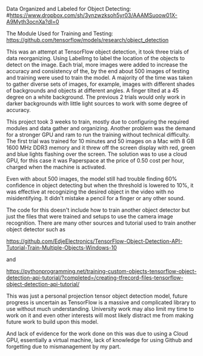 Data Organized and Labeled for Object Detecting: #https://www.dropbox.com/sh/3ynzwzksoh5yr03/AAAMSuoow01X-A9Myth3ocnXa?dl=0

The Module Used for Training and Testing: https://github.com/tensorflow/models/research/object_detection

This was an attempt at TensorFlow object detection, it took three trials of data reorganizing. Using LabelImg to label the location of the objects to detect on the image. Each trial, more images were added to increase the accuracy and consistency of the, by the end about 500 images of testing and training were used to train the model. A majority of the time was taken to gather diverse sets of images, for example, images with different shades of backgrounds and objects at different angles. A finger tilted at a 45 degree on a white background. The previous 2 trials would only work in darker backgrounds with little light sources to work with some degree of accuracy.

This project took 3 weeks to train, mostly due to configuring the required modules and data gather and organizing. Another problem was the demand for a stronger GPU and ram to run the training without technical difficulty. The first trial was trained for 10 minutes and 50 images on a Mac with 8 GB 1600 MHz DDR3 memory and it threw off the screen display with red, green and blue lights flashing over the screen. The solution was to use a cloud GPU, for this case it was Paperspace at the price of 0.50 cost per hour, charged when the machine is activated.

Even with about 500 images, the model still had trouble finding 60% confidence in object detecting but when the threshold is lowered to 10%, it was effective at recognizing the desired object in the video with no misidentifying. It didn't mistake a pencil for a finger or any other sound.

The code for this doesn't include how to train another object detector but just the files that were trained and setups to use the camera image recognition. There are many other sources and tutorial used to train another object detector such as

https://github.com/EdjeElectronics/TensorFlow-Object-Detection-API-Tutorial-Train-Multiple-Objects-Windows-10

and

https://pythonprogramming.net/training-custom-objects-tensorflow-object-detection-api-tutorial/?completed=/creating-tfrecord-files-tensorflow-object-detection-api-tutorial/

This was just a personal projection tensor object detection model, future progress is uncertain as TensorFlow is a massive and complicated library to use without much understanding. University work may also limit my time to work on it and even other interests will most likely distract me from making future work to build upon this model.

And lack of evidence for the work done on this was due to using a Cloud GPU, essentially a virtual machine, lack of knowledge for using Github and forgetting due to mismanagement by my part.
